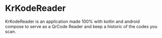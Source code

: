 # KrKodeReader
KrKodeReader is an application made 100% with kotlin and android compose to serve as a QrCode Reader and keep a historic of the codes you scan.

